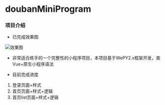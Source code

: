 # doubanMiniProgram

### 项目介绍
- 已完成效果图

![效果图](https://upload-images.jianshu.io/upload_images/5244645-72b2ef159e509e34.gif?imageMogr2/auto-orient/strip)

- 非常适合练手的一个完整性的小程序项目，本项目基于WePY2.x框架开发，类Vue+原生小程序语法

- 目前完成进度
1. 登录页面+样式
2. 首页页面+样式+逻辑
3. 首页list页面+样式+逻辑

